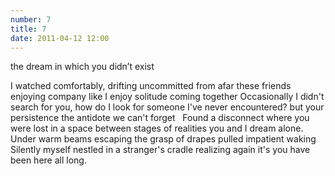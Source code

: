 ```yaml
---
number: 7
title: 7
date: 2011-04-12 12:00
---
```


the dream in which you didn’t exist

I watched comfortably, drifting uncommitted
from afar these friends enjoying company
like I enjoy solitude coming together
Occasionally I didn't search for you, how do I
look for someone I've never encountered?
but your persistence the antidote
we can't forget
 
Found
a disconnect where you were lost
in a space between stages of realities
you and I dream alone.
 
Under warm beams escaping the grasp
of drapes pulled impatient waking
Silently myself nestled in a stranger's
cradle realizing again it's you have
been here all long.
